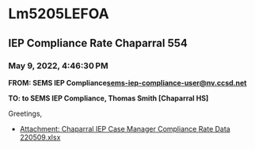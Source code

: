 # Lm5205LEFOA
## IEP Compliance Rate Chaparral 554
### May 9, 2022, 4:46:30 PM
**FROM: SEMS IEP Compliance<sems-iep-compliance-user@nv.ccsd.net>**

**TO: to SEMS IEP Compliance, Thomas Smith [Chaparral HS]**


Greetings,  





* [Attachment: Chaparral IEP Case Manager Compliance Rate Data 220509.xlsx](Lm5205LEFOA-attachment-1.xlsx)
